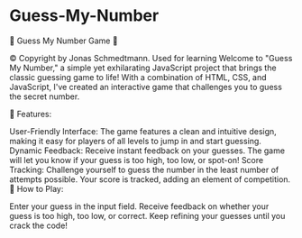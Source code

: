 # Guess-My-Number
🎲 Guess My Number Game 🧠

© Copyright by Jonas Schmedtmann. Used for learning
Welcome to "Guess My Number," a simple yet exhilarating JavaScript project that brings the classic guessing game to life! With a combination of HTML, CSS, and JavaScript, I've created an interactive game that challenges you to guess the secret number.

🚀 Features:

User-Friendly Interface: The game features a clean and intuitive design, making it easy for players of all levels to jump in and start guessing.
Dynamic Feedback: Receive instant feedback on your guesses. The game will let you know if your guess is too high, too low, or spot-on!
Score Tracking: Challenge yourself to guess the number in the least number of attempts possible. Your score is tracked, adding an element of competition.
🎯 How to Play:

Enter your guess in the input field.
Receive feedback on whether your guess is too high, too low, or correct.
Keep refining your guesses until you crack the code!
